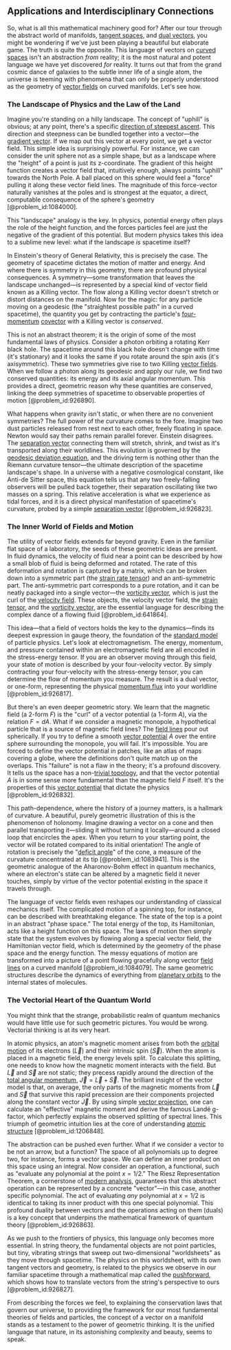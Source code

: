 ## Applications and Interdisciplinary Connections

So, what is all this mathematical machinery good for? After our tour through the abstract world of manifolds, [tangent spaces](@article_id:198643), and [dual vectors](@article_id:160723), you might be wondering if we've just been playing a beautiful but elaborate game. The truth is quite the opposite. This language of vectors on [curved spaces](@article_id:203841) isn't an abstraction *from* reality; it is the most natural and potent language we have yet discovered *for* reality. It turns out that from the grand cosmic dance of galaxies to the subtle inner life of a single atom, the universe is teeming with phenomena that can only be properly understood as the geometry of [vector fields](@article_id:160890) on curved manifolds. Let's see how.

### The Landscape of Physics and the Law of the Land

Imagine you're standing on a hilly landscape. The concept of "uphill" is obvious; at any point, there's a specific [direction of steepest ascent](@article_id:140145). This direction and steepness can be bundled together into a vector—the [gradient vector](@article_id:140686). If we map out this vector at every point, we get a vector field. This simple idea is surprisingly powerful. For instance, we can consider the unit sphere not as a simple shape, but as a landscape where the "height" of a point is just its z-coordinate. The gradient of this height function creates a vector field that, intuitively enough, always points "uphill" towards the North Pole. A ball placed on this sphere would feel a "force" pulling it along these vector field lines. The magnitude of this force-vector naturally vanishes at the poles and is strongest at the equator, a direct, computable consequence of the sphere's geometry [@problem_id:1084000].

This "landscape" analogy is the key. In physics, potential energy often plays the role of the height function, and the forces particles feel are just the negative of the gradient of this potential. But modern physics takes this idea to a sublime new level: what if the landscape *is* spacetime itself?

In Einstein's theory of General Relativity, this is precisely the case. The geometry of spacetime dictates the motion of matter and energy. And where there is symmetry in this geometry, there are profound physical consequences. A symmetry—some transformation that leaves the landscape unchanged—is represented by a special kind of vector field known as a Killing vector. The flow along a Killing vector doesn't stretch or distort distances on the manifold. Now for the magic: for any particle moving on a geodesic (the "straightest possible path" in a curved spacetime), the quantity you get by contracting the particle's [four-momentum](@article_id:161394) [covector](@article_id:149769) with a Killing vector is *conserved*.

This is not an abstract theorem; it is the origin of some of the most fundamental laws of physics. Consider a photon orbiting a rotating Kerr black hole. The spacetime around this black hole doesn't change with time (it's stationary) and it looks the same if you rotate around the spin axis (it's axisymmetric). These two symmetries give rise to two Killing [vector fields](@article_id:160890). When we follow a photon along its geodesic and apply our rule, we find two conserved quantities: its energy and its axial angular momentum. This provides a direct, geometric reason why these quantities are conserved, linking the deep symmetries of spacetime to observable properties of motion [@problem_id:926890].

What happens when gravity isn't static, or when there are no convenient symmetries? The full power of the curvature comes to the fore. Imagine two dust particles released from rest next to each other, freely floating in space. Newton would say their paths remain parallel forever. Einstein disagrees. The [separation vector](@article_id:267974) connecting them will stretch, shrink, and twist as it's transported along their worldlines. This evolution is governed by the [geodesic deviation equation](@article_id:159552), and the driving term is nothing other than the Riemann curvature tensor—the ultimate description of the spacetime landscape's shape. In a universe with a negative cosmological constant, like Anti-de Sitter space, this equation tells us that any two freely-falling observers will be pulled back together, their separation oscillating like two masses on a spring. This relative acceleration is what we experience as tidal forces, and it is a direct physical manifestation of spacetime's curvature, probed by a simple [separation vector](@article_id:267974) [@problem_id:926823].

### The Inner World of Fields and Motion

The utility of vector fields extends far beyond gravity. Even in the familiar flat space of a laboratory, the seeds of these geometric ideas are present. In fluid dynamics, the velocity of fluid near a point can be described by how a small blob of fluid is being deformed and rotated. The rate of this deformation and rotation is captured by a matrix, which can be broken down into a symmetric part (the [strain rate tensor](@article_id:197787)) and an anti-symmetric part. The anti-symmetric part corresponds to a pure rotation, and it can be neatly packaged into a single vector—the [vorticity vector](@article_id:187173), which is just the curl of the [velocity field](@article_id:270967). These objects, the velocity vector field, the [strain tensor](@article_id:192838), and the [vorticity vector](@article_id:187173), are the essential language for describing the complex dance of a flowing fluid [@problem_id:641864].

This idea—that a field of vectors holds the key to the dynamics—finds its deepest expression in gauge theory, the foundation of the [standard model](@article_id:136930) of particle physics. Let's look at electromagnetism. The energy, momentum, and pressure contained within an electromagnetic field are all encoded in the
stress-energy tensor. If you are an observer moving through this field, your state of motion is described by your four-velocity vector. By simply contracting your four-velocity with the stress-energy tensor, you can determine the flow of momentum you measure. The result is a dual vector, or one-form, representing the physical [momentum flux](@article_id:199302) into your worldline [@problem_id:926817].

But there's an even deeper geometric story. We learn that the magnetic field (a 2-form $F$) is the "curl" of a vector potential (a 1-form $A$), via the relation $F=dA$. What if we consider a magnetic monopole, a hypothetical particle that is a source of magnetic field lines? The [field lines](@article_id:171732) pour out spherically. If you try to define a smooth [vector potential](@article_id:153148) $A$ over the entire sphere surrounding the monopole, you will fail. It's impossible. You are forced to define the vector potential in patches, like an atlas of maps covering a globe, where the definitions don't quite match up on the overlaps. This "failure" is not a flaw in the theory; it's a profound discovery. It tells us the space has a non-[trivial topology](@article_id:153515), and that the vector potential $A$ is in some sense more fundamental than the magnetic field $F$ itself. It's the properties of this [vector potential](@article_id:153148) that dictate the physics [@problem_id:926832].

This path-dependence, where the history of a journey matters, is a hallmark of curvature. A beautiful, purely geometric illustration of this is the phenomenon of holonomy. Imagine drawing a vector on a cone and then parallel transporting it—sliding it without turning it locally—around a closed loop that encircles the apex. When you return to your starting point, the vector will be rotated compared to its initial orientation! The angle of rotation is precisely the "[deficit angle](@article_id:181572)" of the cone, a measure of the curvature concentrated at its tip [@problem_id:1083941]. This is the geometric analogue of the Aharonov-Bohm effect in quantum mechanics, where an electron's state can be altered by a magnetic field it never touches, simply by virtue of the vector potential existing in the space it travels through.

The language of vector fields even reshapes our understanding of classical mechanics itself. The complicated motion of a spinning top, for instance, can be described with breathtaking elegance. The state of the top is a point in an abstract "phase space." The total energy of the top, its Hamiltonian, acts like a height function on this space. The laws of motion then simply state that the system evolves by flowing along a special vector field, the Hamiltonian vector field, which is determined by the geometry of the phase space and the energy function. The messy equations of motion are transformed into a picture of a point flowing gracefully along vector [field lines](@article_id:171732) on a curved manifold [@problem_id:1084079]. The same geometric structures describe the dynamics of everything from [planetary orbits](@article_id:178510) to the internal states of molecules.

### The Vectorial Heart of the Quantum World

You might think that the strange, probabilistic realm of quantum mechanics would have little use for such geometric pictures. You would be wrong. Vectorial thinking is at its very heart.

In atomic physics, an atom's magnetic moment arises from both the [orbital motion](@article_id:162362) of its electrons ($\vec{L}$) and their intrinsic spin ($\vec{S}$). When the atom is placed in a magnetic field, the energy levels split. To calculate this splitting, one needs to know how the magnetic moment interacts with the field. But $\vec{L}$ and $\vec{S}$ are not static; they precess rapidly around the direction of the [total angular momentum](@article_id:155254), $\vec{J} = \vec{L} + \vec{S}$. The brilliant insight of the vector model is that, on average, the only parts of the magnetic moments from $\vec{L}$ and $\vec{S}$ that survive this rapid precession are their components projected along the constant vector $\vec{J}$. By using simple [vector projection](@article_id:146552), one can calculate an "effective" magnetic moment and derive the famous Landé g-factor, which perfectly explains the observed splitting of spectral lines. This triumph of geometric intuition lies at the core of understanding [atomic structure](@article_id:136696) [@problem_id:1206848].

The abstraction can be pushed even further. What if we consider a vector to be not an arrow, but a function? The space of all polynomials up to degree two, for instance, forms a vector space. We can define an inner product on this space using an integral. Now consider an operation, a functional, such as "evaluate any polynomial at the point $x=1/2$." The Riesz Representation Theorem, a cornerstone of [modern analysis](@article_id:145754), guarantees that this abstract operation can be represented by a concrete "vector"—in this case, another specific polynomial. The act of evaluating *any* polynomial at $x=1/2$ is identical to taking its inner product with this one special polynomial. This profound duality between vectors and the operations acting on them (duals) is a key concept that underpins the mathematical framework of quantum theory [@problem_id:926863].

As we push to the frontiers of physics, this language only becomes more essential. In string theory, the fundamental objects are not point particles, but tiny, vibrating strings that sweep out two-dimensional "worldsheets" as they move through spacetime. The physics on this worldsheet, with its own tangent vectors and geometry, is related to the physics we observe in our familiar spacetime through a mathematical map called the [pushforward](@article_id:158224), which shows how to translate vectors from the string's perspective to ours [@problem_id:926827].

From describing the forces we feel, to explaining the conservation laws that govern our universe, to providing the framework for our most fundamental theories of fields and particles, the concept of a vector on a manifold stands as a testament to the power of geometric thinking. It is the unified language that nature, in its astonishing complexity and beauty, seems to speak.